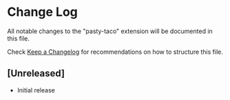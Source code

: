 # Change Log

All notable changes to the "pasty-taco" extension will be documented in this file.

Check [Keep a Changelog](http://keepachangelog.com/) for recommendations on how to structure this file.

## [Unreleased]

- Initial release
